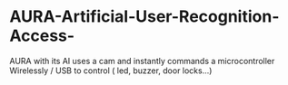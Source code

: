 # AURA-Artificial-User-Recognition-Access-
AURA with its AI uses a cam and instantly commands a microcontroller Wirelessly / USB to control ( led, buzzer, door locks...)
